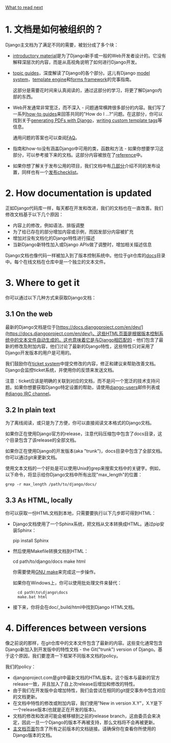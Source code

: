 [What to read next](https://docs.djangoproject.com/en/1.11/intro/whatsnext/)

# 1. 文档是如何被组织的？

Django主文档为了满足不同的需要，被划分成了多个块：

* [introductory material](https://docs.djangoproject.com/en/1.11/intro/)是为了Django新手或一般的Web开发者设计的。它没有解释深层次的内容，而是从高视角说明了如何进行Django开发。

* [topic guides](https://docs.djangoproject.com/en/1.11/topics/)，深度解读了Django的各个部分。这儿有Django [model system](https://docs.djangoproject.com/en/1.11/topics/db/)，[template engine](https://docs.djangoproject.com/en/1.11/topics/templates/)和[forms framework](https://docs.djangoproject.com/en/1.11/topics/forms/)的完事指南。

    这部分是需要花时间来认真阅读的，通过这部分的学习，将更了解Django内部的东西。

* Web开发通常非常宽泛，而不深入 - 问题通常横跨很多部分的内容。我们写了一系列[how-to guides](https://docs.djangoproject.com/en/1.11/howto/)来回答共同的"How do I ...?"问题。在这部分，你可以找到关于[generating PDFs with Django](https://docs.djangoproject.com/en/1.11/howto/outputting-pdf/)，[writing custom template tags](https://docs.djangoproject.com/en/1.11/howto/custom-template-tags/)等信息。
    
    通用问题的答案也可以查阅[FAQ](https://docs.djangoproject.com/en/1.11/faq/)。
* 指南和how-to没有涵盖Django中可用的类，函数和方法 - 如果你想要学习这部分，可以参考接下来的文档。这部分内容被放在了[reference](https://docs.djangoproject.com/en/1.11/ref/)中。
* 如果你想了解关于发布公用的项目，我们文档中有[几部分](https://docs.djangoproject.com/en/1.11/howto/deployment/)介绍不同的发布设置，同样也有一个[发布checklist](https://docs.djangoproject.com/en/1.11/howto/deployment/checklist/)。


# 2. How documentation is updated

正如Django代码库一样，每天都在开发和改进，我们的文档也在一直改善。我们修改文档基于以下几个原因：

* 内容上的修改，例如语法、排版调整
* 为了给已存在的部分增加内容或示例，而因发部分内容被扩充
* 增加对没有文档化的Django特性进行描述
* 当新Django新特性加入或Django APIs做了调整时，增加相关描述信息

Django文档也像代码一样被加入到了版本控制系统中。他位于git仓库的[docs](https://github.com/django/django/tree/master/docs)目录中。每个在线文档在仓库中是一个独立的文本文件。

# 3. Where to get it

你可以通过以下几种方式来获取Django文档：

## 3.1 On the web

最新的Django文档是位于[https://docs.djangoproject.com/en/dev/](https://docs.djangoproject.com/en/dev/)。这些HTML页面是根据版本控制系统中的文本文件自动生成的。这也意味着它是与Django相匹配的 - 他们包含了最新的修改及附加内容，他们讨论了最新的Django特性，这些特性只对采用了Django开发版本的用户是可用的。

我们鼓励你在[ticket system](https://code.djangoproject.com/)中提交修改的内容，修正和建议来帮助改善文档。Django会监控ticket系统，并使用你的反馈来发送文档。

注意：ticket应该是明确的关联到对应的文档，而不是问一个宽泛的技术支持问题。如果你想要获取Django特定设置的帮助，请使用[django-users](https://docs.djangoproject.com/en/1.11/internals/mailing-lists/#django-users-mailing-list)邮件列表或[#django IRC channel](irc://irc.freenode.net/django)。


## 3.2 In plain text

为了离线阅读，或只是为了方便，你可以直接阅读文本格式的Django文档。

如果你正在使用Django官方的release，注意代码压缩包中包含了docs目录，这个目录包含了该release的全部文档。

如果你正在使用Django的开发版本(aka "trunk")，docs目录中包含了全部文档。你可以通过git来更新文档。

使用文本文档的一个好处是可以使用Unix的grep来搜索文档中的关键字。例如，以下命令，将显示给你Django文档中所有出现"max_length"的位置：

    grep -r max_length /path/to/django/docs/


## 3.3 As HTML, locally

你可以获取一份HTML文档到本地，只需要要执行以下几步即可得到HTML：

* Django文档使用了一个Sphinx系统，把文档从文本转换成HTML。通过pip安装Sphinx：

    pip install Sphinx

* 然后使用Makefile转换文档到HTML：

    cd path/to/django/docs
    make html

    你需要使用[GNU make](https://www.gnu.org/software/make/)来完成这一步操作。

    如果你在Windows上，你可以使用批处理文件来替代：

        cd path\to\django\docs
        make.bat html

* 接下来，你将会在doc/_build/html中找到Django HTML文档。


# 4. Differences between versions

像之前说的那样，在git仓库中的文本文件包含了最新的内容。这些变化通常包含Django新加入到开发版中的特性文档 - the Git("trunk") version of Django。基于这个原因，我们要澄清一下框架不同版本文档的policy。

我们的policy：

* djangoproject.com是git中最新文档的HTML版本。这个版本与最新的官方release一致，并且加入了自上次release后增加和修改的特性。
* 由于我们在开发版中会增加特性，我们会尝试在相同的git提交事务中包含对应的文档更新。
* 在文档中特性的修改或附加内容，我们使用"New in version X.Y"，X.Y是下一个release版本(也就是正在开发的版本)。
* 文档的修改和改进可能会被移植到之前的release branch，这由委员会来决定，因此一旦一个Django的版本不再被支持，那么文档将不会再被更新。
* [主文档页面](https://docs.djangoproject.com/en/dev/)包含了所有之前版本的文档链接。请确保你在查看你所使用的Django版本的文档。





